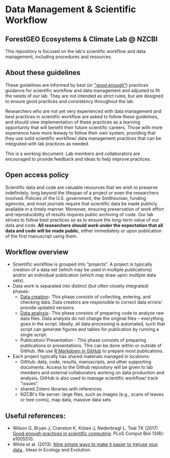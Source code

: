 # Data Management & Scientific Workflow

## ForestGEO Ecosystems & Climate Lab @ NZCBI

This repository is focused on the lab's scientific workflow and data management, including procedures and resources. 

## About these guidelines
These guidelines are informed by best (or ["good enough"](https://doi.org/10.1371/journal.pcbi.1005510)) practices guidance for scientific workflow and data management and adjusted to fit the needs of our lab. They are not intended as strict rules, but are designed to ensure good practices and consistency throughout the lab. 

Researchers who are not yet very experienced with data management and best practices in scientific workflow are asked to follow these guidelines, and should view implementation of these practices as a learning opportunity that will benefit their future scientific careers. Those with more experience have more leeway to follow their own system, providing that they use solid scientific workflow/ data management practices that can be integrated with lab practices as needed. 

This is a working document. Lab members and collaborators are encouraged to provide feedback and ideas to help improve practices. 


## Open access policy
Scientific data and code are valuable resources that we wish to preserve indefinitely, long beyond the lifespan of a project or even the researchers involved. Policies of the U.S. government, the Smithsonian, funding agencies, and most journals require that scientific data be made publicly available in a timely manner. Moreover, ensuring preservation of work effort and reproducibility of results requires public archiving of code. Our lab strives to follow best practices so as to ensure the long-term value of our data and code. **All researchers should work under the expectation that all data and code will be made public**, either immediately or upon publication of the first manuscript using them.


## Workflow overview
- Scientific workflow is grouped into “projects”. A project is typically creation of a data set (which may be used in multiple publications) and/or an individual publication (which may draw upon multiple data sets).
- Data work is separated into distinct (but often closely integrated) phases:
  - [Data creation](https://github.com/EcoClimLab/Data_Management-Scientific_Workflow/blob/master/data_creation.MD)- This phase consists of collecting, entering, and checking data. Data creators are responsible to correct data errors/ provide updated versions.
  - [Data analysis](https://github.com/EcoClimLab/Data_Management-Scientific_Workflow/blob/master/data_analysis.MD)- This phase consists of preparing code to analyze raw data files. Data analysts do not change the original files – everything goes in the script. Ideally, all data processing is automated, such that script can generate figures and tables for publication by running a single script. 
  - Publication/ Presentation - This phase consists of preparing publications or presentations. This can be done within or outside of GitHub. We use [R Markdown in GitHub](https://github.com/EcoClimLab/Operations/blob/master/Data_Management-Scientific_Workflow/manuscript_prep_with_Rmd.md) to prepare most publications.
- Each project typically has shared materials managed in  locations:
  - GitHub: data, code, results, manuscripts, and other supporting documents. Access to the Github repository will be given to lab members and external collaborators working on data production and analysis. GitHub is also used to manage scientific workflow/ track "issues".
  - shared Zotero libraries with references
  - NZCBI's file server: large files, such as images (e.g., scans of leaves or tree cores), map data, massive data sets


## Useful references:
- Wilson G, Bryan J, Cranston K, Kitzes J, Nederbragt L, Teal TK (2017) [Good enough practices in scientific computing](https://doi.org/10.1371/journal.pcbi.1005510). PLoS Comput Biol 13(6): e1005510.
- White et al. (2013). [Nine simple ways to make it easier to (re)use your data ](https://ojs.library.queensu.ca/index.php/IEE/article/view/4608). Ideas in Ecology and Evolution.

